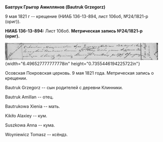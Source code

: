 **Бавтрук Грыгор Амиллянов (Bautruk Grzegorz)**

9 мая 1821 г -- крещение (НИАБ 136-13-894, лист 106об, №24/1821-р
(ориг)).

**НИАБ 136-13-894:** Лист 106об. **Метрическая запись №24/1821-р
(ориг).**

![](./media/6084e0b4c66e91a4354b7bc6d4f7a5b01988ab29.png){width="6.496527777777778in"
height="0.7355446194225722in"}

Осовская Покровская церковь. 9 мая 1821 года. Метрическая запись о
крещении.

Bautruk Grzegorz -- сын родителей с деревни Клинники.

Bautruk Amillan -- отец.

Bautrukowa Xienia -- мать.

Kikiło Alaxiey -- кум.

Suszkowa Anna -- кума.

Woyniewicz Tomasz -- ксёндз.
